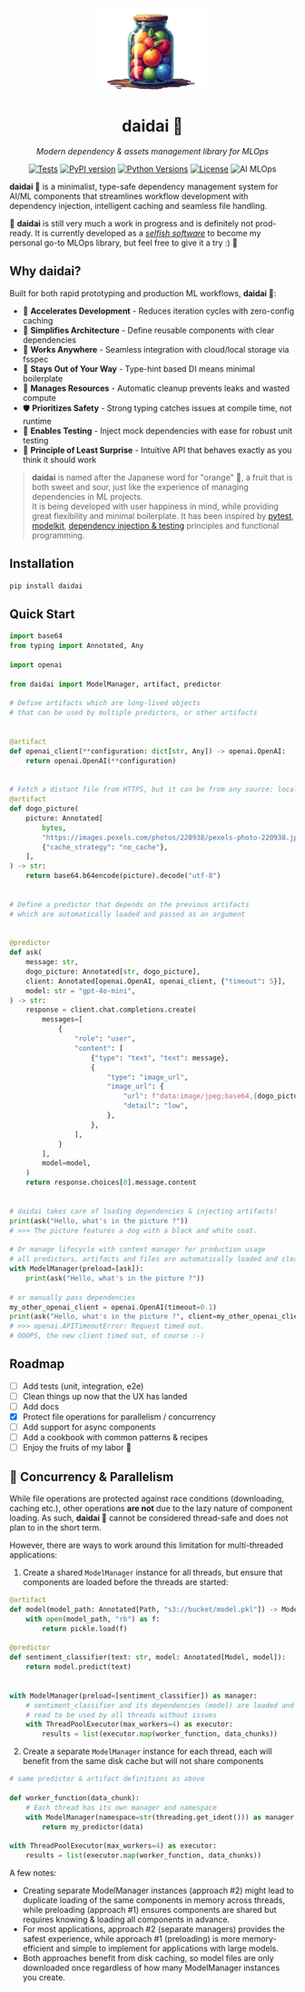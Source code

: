 <p align="center">
    <img src="https://raw.githubusercontent.com/antoinejeannot/daidai/assets/logo.svg" alt="daidai logo" width="200px">
</p>
<h1 align="center"> daidai 🍊</h1>
<p align="center">
  <em>Modern dependency & assets management library for MLOps</em>
</p>

<p align="center">
<a href="https://github.com/antoinejeannot/daidai/actions/workflows/tests.yml"><img src="https://github.com/antoinejeannot/daidai/actions/workflows/tests.yml/badge.svg" alt="Tests"></a>
<a href="https://pypi.org/project/daidai/"><img src="https://img.shields.io/pypi/v/daidai.svg" alt="PyPI version"></a>
<a href="https://pypi.org/project/daidai/"><img src="https://img.shields.io/pypi/pyversions/daidai.svg" alt="Python Versions"></a>
<a href="https://github.com/antoinejeannot/daidai/blob/main/LICENSE"><img src="https://img.shields.io/github/license/antoinejeannot/daidai.svg" alt="License"></a>
<img alt="AI MLOps" src="https://img.shields.io/badge/AI-MLOps-purple">
</p>

**daidai 🍊** is a minimalist, type-safe dependency management system for AI/ML components that streamlines workflow development with dependency injection, intelligent caching and seamless file handling.

🚧 **daidai** is still very much a work in progress and is definitely not prod-ready. It is currently developed as a _[selfish software](https://every.to/source-code/selfish-software)_ to become my personal go-to MLOps library, but feel free to give it a try :) 🚧

## Why daidai?

Built for both rapid prototyping and production ML workflows, **daidai 🍊**:

- 🚀 **Accelerates Development** - Reduces iteration cycles with zero-config caching
- 🧩 **Simplifies Architecture** - Define reusable components with clear dependencies
- 🔌 **Works Anywhere** - Seamless integration with cloud/local storage via fsspec
- 🧠 **Stays Out of Your Way** - Type-hint based DI means minimal boilerplate
- 🧹 **Manages Resources** - Automatic cleanup prevents leaks and wasted compute
- 🛡️ **Prioritizes Safety** - Strong typing catches issues at compile time, not runtime
- 🧪 **Enables Testing** - Inject mock dependencies with ease for robust unit testing
- 🎯 **Principle of Least Surprise** - Intuitive API that behaves exactly as you think it should work

> **daidai** is named after the Japanese word for "orange" 🍊, a fruit that is both sweet and sour, just like the experience of managing dependencies in ML projects. <br/>It is being developed with user happiness in mind, while providing great flexibility and minimal boilerplate. It has been inspired by [pytest](https://github.com/pytest-dev/pytest), [modelkit](https://github.com/Cornerstone-OnDemand/modelkit), [dependency injection & testing](https://antoinejeannot.github.io/nuggets/dependency_injection_and_testing.html) principles and functional programming.

## Installation

```bash
pip install daidai
```

## Quick Start

```python
import base64
from typing import Annotated, Any

import openai

from daidai import ModelManager, artifact, predictor

# Define artifacts which are long-lived objects
# that can be used by multiple predictors, or other artifacts


@artifact
def openai_client(**configuration: dict[str, Any]) -> openai.OpenAI:
    return openai.OpenAI(**configuration)


# Fetch a distant file from HTTPS, but it can be from any source: local, S3, GCS, Azure, FTP, HF Hub, etc.
@artifact
def dogo_picture(
    picture: Annotated[
        bytes,
        "https://images.pexels.com/photos/220938/pexels-photo-220938.jpeg",
        {"cache_strategy": "no_cache"},
    ],
) -> str:
    return base64.b64encode(picture).decode("utf-8")


# Define a predictor that depends on the previous artifacts
# which are automatically loaded and passed as an argument


@predictor
def ask(
    message: str,
    dogo_picture: Annotated[str, dogo_picture],
    client: Annotated[openai.OpenAI, openai_client, {"timeout": 5}],
    model: str = "gpt-4o-mini",
) -> str:
    response = client.chat.completions.create(
        messages=[
            {
                "role": "user",
                "content": [
                    {"type": "text", "text": message},
                    {
                        "type": "image_url",
                        "image_url": {
                            "url": f"data:image/jpeg;base64,{dogo_picture}",
                            "detail": "low",
                        },
                    },
                ],
            }
        ],
        model=model,
    )
    return response.choices[0].message.content


# daidai takes care of loading dependencies & injecting artifacts!
print(ask("Hello, what's in the picture ?"))
# >>> The picture features a dog with a black and white coat.

# Or manage lifecycle with context manager for production usage
# all predictors, artifacts and files are automatically loaded and cleaned up
with ModelManager(preload=[ask]):
    print(ask("Hello, what's in the picture ?"))

# or manually pass dependencies
my_other_openai_client = openai.OpenAI(timeout=0.1)
print(ask("Hello, what's in the picture ?", client=my_other_openai_client))
# >>> openai.APITimeoutError: Request timed out.
# OOOPS, the new client timed out, of course :-)
```

## Roadmap

- [ ] Add tests (unit, integration, e2e)
- [ ] Clean things up now that the UX has landed
- [ ] Add docs
- [x] Protect file operations for parallelism / concurrency
- [ ] Add support for async components
- [ ] Add a cookbook with common patterns & recipes
- [ ] Enjoy the fruits of my labor 🍊

## 🧵 Concurrency & Parallelism

While file operations are protected against race conditions  (downloading, caching etc.), other operations **are not** due to the lazy nature of component loading.
As such, **daidai 🍊** cannot be considered thread-safe and does not plan to in the short term.

However, there are ways to work around this limitation for multi-threaded applications:

1. Create a shared `ModelManager` instance for all threads, but ensure that components are loaded before the threads are started:

```python
@artifact
def model(model_path: Annotated[Path, "s3://bucket/model.pkl"]) -> Model:
    with open(model_path, "rb") as f:
        return pickle.load(f)

@predictor
def sentiment_classifier(text: str, model: Annotated[Model, model]):
    return model.predict(text)


with ModelManager(preload=[sentiment_classifier]) as manager:
    # sentiment_classifier and its dependencies (model) are loaded and
    # read to be used by all threads without issues
    with ThreadPoolExecutor(max_workers=4) as executor:
        results = list(executor.map(worker_function, data_chunks))
```

2. Create a separate `ModelManager` instance for each thread, each will benefit from the same disk cache but will not share components

```python
# same predictor & artifact definitions as above

def worker_function(data_chunk):
    # Each thread has its own manager and namespace
    with ModelManager(namespace=str(threading.get_ident())) as manager:
        return my_predictor(data)

with ThreadPoolExecutor(max_workers=4) as executor:
    results = list(executor.map(worker_function, data_chunks))
```

A few notes:

- Creating separate ModelManager instances (approach #2) might lead to duplicate loading of the same components in memory across threads, while preloading (approach #1)
ensures components are shared but requires knowing & loading all components in advance.
- For most applications, approach #2 (separate managers) provides the safest experience, while approach #1 (preloading) is more memory-efficient and simple to implement for applications with large models.
- Both approaches benefit from disk caching, so model files are only downloaded once regardless of how many ModelManager instances you create.

<!--

## Core Concepts

### Components

#### Artifacts

Long-lived objects (models, embeddings, tokenizers) that are:

- Computed once and cached
- Automatically cleaned up when no longer needed
- Can have file dependencies and other artifacts as dependencies

#### Predictors

Functions that:

- Use artifacts as dependencies
- Are not cached themselves
- Can be called repeatedly with different inputs

### File Dependencies

Support for multiple file sources and caching strategies:

```python
@artifact
def load_embeddings(
    # Load from S3, keep on disk permanently
    embeddings: Annotated[
        Path,
        "s3://bucket/embeddings.npy",
        {"strategy": "on_disk"}
    ],
    # Load text file into memory as string
    vocab: Annotated[
        str,
        "gs://bucket/vocab.txt",
        {"strategy": "in_memory"}
    ]
):
    return {"embeddings": np.load(embeddings), "vocab": vocab.split()}
```

Available strategies:

- `on_disk` - Download and keep locally
- `on_disk_temporary` - Download temporarily
- `in_memory` - Load file contents into RAM
- `in_memory_stream` - Stream file contents via a generator

### Dependency Resolution

Components can depend on each other with clean syntax:

```python
@artifact
def tokenizer(vocab_file: Annotated[Path, "s3://bucket/vocab.txt"]):
    return Tokenizer.from_file(vocab_file)

@artifact
def embeddings(
    embedding_file: Annotated[Path, "s3://bucket/embeddings.npy"],
    tokenizer=tokenizer  # Automatically resolved
):
    # tokenizer is automatically loaded
    return Embeddings(embedding_file, tokenizer)

@predictor
def embed_text(
    text: str,
    embeddings=embeddings  # Automatically resolved
):
    return embeddings.embed(text)
```

### Namespace Management

```python
# Load components in different namespaces
with ModelManager([model_a], namespace="prod"):
    with ModelManager([model_b], namespace="staging"):
        # Use both without conflicts
        prod_result = predict_a("test")
        staging_result = predict_b("test")
```

## Advanced Usage

### Custom Configuration

```python
# Override default parameters
result = predict("input", model=load_model(model_path="local/path/model.pkl"))

# Or with ModelManager
with ModelManager({load_model: {"model_path": "local/path/model.pkl"}}):
    result = predict("input")  # Uses custom model path
```

### Generator-based Cleanup

```python
@artifact
def database_connection(url: str):
    conn = create_connection(url)
    try:
        yield conn  # Return the connection
    finally:
        conn.close()  # Automatically called during cleanup
```

## Contributing

Contributions welcome! See [CONTRIBUTING.md](https://github.com/daidai-project/daidai/blob/main/CONTRIBUTING.md).

## License

MIT -->
